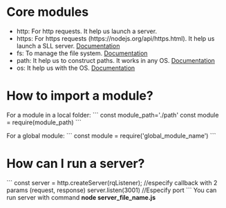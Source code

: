 <h1>
    Core modules
</h1>
<p>
    <ul>
        <li>
            http: For http requests. It help us launch a server.
        </li>
        <li>
            https: For https requests (https://nodejs.org/api/https.html). It help us launch a SLL server. <a href='https://nodejs.org/api/https.html'>Documentation</a>
        </li>
        <li>
            fs: To manage the file system. <a href='https://nodejs.org/api/fs.html'>Documentation</a>
        </li>
        <li>
            path: It help us to construct paths. It works in any OS. <a href='https://nodejs.org/api/path.html'>Documentation</a>
        </li>
        <li>
            os: It help us with the OS. <a href='https://nodejs.org/api/os.html'>Documentation</a>
        </li>
    </ul>
</p>

<h1>
    How to import a module?
</h1>
<p>
    For a module in a local folder:
    ```
    const module_path='./path'
    const module = require(module_path)
    ```
</p>
<p>
    For a global module:
    ```
    const module = require('global_module_name')
    ```
</p>

<h1>
    How can I run a server?
</h1>
<p>
    ```
    const server = http.createServer(rqListener); //especify callback with 2 params (request, response)
    server.listen(3001) //Especify port
    ```
    You can run server with command <b>node server_file_name.js</b>
<p>


